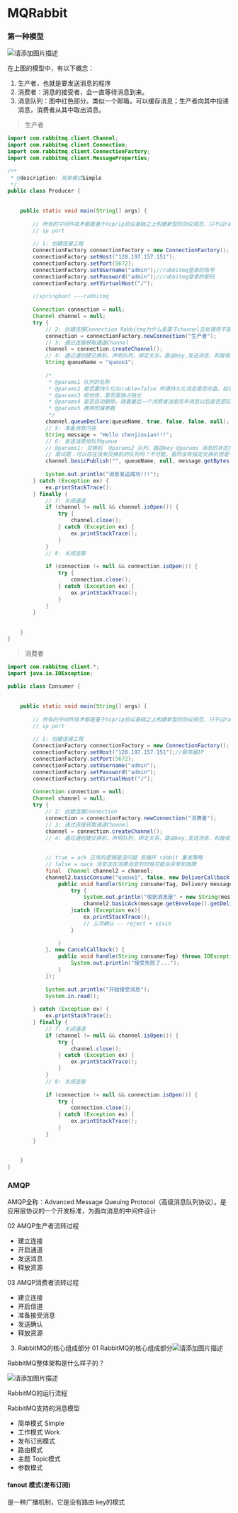 # MQRabbit

### 第一种模型

![请添加图片描述](https://img-blog.csdnimg.cn/5fa803dc8afd4f2293ebdf60faf52962.jpg)

在上图的模型中，有以下概念：

1. 生产者，也就是要发送消息的程序
2. 消费者：消息的接受者，会一直等待消息到来。
3. 消息队列：图中红色部分。类似一个邮箱，可以缓存消息；生产者向其中投递消息，消费者从其中取出消息。

> 生产者

```java
import com.rabbitmq.client.Channel;
import com.rabbitmq.client.Connection;
import com.rabbitmq.client.ConnectionFactory;
import com.rabbitmq.client.MessageProperties;
 
/**
 * @description: 简单模式Simple
 */
public class Producer {
 
 
    public static void main(String[] args) {
 
        // 所有的中间件技术都是基于tcp/ip协议基础之上构建新型的协议规范，只不过rabbitmq遵循的是amqp
        // ip port
 
        // 1: 创建连接工程
        ConnectionFactory connectionFactory = new ConnectionFactory();
        connectionFactory.setHost("128.197.157.151");
        connectionFactory.setPort(5672);
        connectionFactory.setUsername("admin");//rabbitmq登录的账号
        connectionFactory.setPassword("admin");//rabbitmq登录的密码
        connectionFactory.setVirtualHost("/");
 
        //springboot ---rabbitmq
 
        Connection connection = null;
        Channel channel = null;
        try {
            // 2: 创建连接Connection Rabbitmq为什么是基于channel去处理而不是链接? 长连接----信道channel
            connection = connectionFactory.newConnection("生产者");
            // 3: 通过连接获取通道Channel
            channel = connection.createChannel();
            // 4: 通过通创建交换机，声明队列，绑定关系，路由key,发送消息，和接收消息
            String queueName = "queue1";
 
            /*
             * @params1 队列的名称
             * @params2 是否要持久化durable=false 所谓持久化消息是否存盘，如果false 非持久化 true是持久化? 非持久化会存盘吗？ 会存盘，但是会随从重启服务会丢失。
             * @params3 排他性，是否是独占独立
             * @params4 是否自动删除，随着最后一个消费者消息完毕消息以后是否把队列自动删除
             * @params5 携带附属参数
             */
            channel.queueDeclare(queueName, true, false, false, null);
            // 5: 准备消息内容
            String message = "Hello chenjinxian!!!";
            // 6: 发送消息给队列queue
            // @params1: 交换机  @params2 队列、路由key @params 消息的状态控制  @params4 消息主题
            // 面试题：可以存在没有交换机的队列吗？不可能，虽然没有指定交换机但是一定会存在一个默认的交换机。
            channel.basicPublish("", queueName, null, message.getBytes());
 
            System.out.println("消息发送成功!!!");
        } catch (Exception ex) {
            ex.printStackTrace();
        } finally {
            // 7: 关闭通道
            if (channel != null && channel.isOpen()) {
                try {
                    channel.close();
                } catch (Exception ex) {
                    ex.printStackTrace();
                }
            }
            // 8: 关闭连接
 
            if (connection != null && connection.isOpen()) {
                try {
                    connection.close();
                } catch (Exception ex) {
                    ex.printStackTrace();
                }
            }
        }
 
 
    }
}
```

> 消费者

```java
import com.rabbitmq.client.*;
import java.io.IOException;
 
public class Consumer {
 
 
    public static void main(String[] args) {
 
        // 所有的中间件技术都是基于tcp/ip协议基础之上构建新型的协议规范，只不过rabbitmq遵循的是amqp
        // ip port
 
        // 1: 创建连接工程
        ConnectionFactory connectionFactory = new ConnectionFactory();
        connectionFactory.setHost("128.197.157.151");//服务器IP
        connectionFactory.setPort(5672);
        connectionFactory.setUsername("admin");
        connectionFactory.setPassword("admin");
        connectionFactory.setVirtualHost("/");
 
        Connection connection = null;
        Channel channel = null;
        try {
            // 2: 创建连接Connection
            connection = connectionFactory.newConnection("消费者");
            // 3: 通过连接获取通道Channel
            channel = connection.createChannel();
            // 4: 通过通创建交换机，声明队列，绑定关系，路由key,发送消息，和接收消息
 
 
            // true = ack 正常的逻辑是没问题 死循环 rabbit 重发策略
            // false = nack 消息这在消费消息的时候可能会异常和故障
            final  Channel channel2 = channel;
            channel2.basicConsume("queue1", false, new DeliverCallback() {
                public void handle(String consumerTag, Delivery message) throws IOException {
                    try {
                        System.out.println("收到消息是" + new String(message.getBody(), "UTF-8"));
                        channel2.basicAck(message.getEnvelope().getDeliveryTag(),false);
                    }catch (Exception ex){
                        ex.printStackTrace();
                        // 三次确认 -- reject + sixin
                    }
 
                }
            }, new CancelCallback() {
                public void handle(String consumerTag) throws IOException {
                    System.out.println("接受失败了...");
                }
            });
 
            System.out.println("开始接受消息");
            System.in.read();
 
        } catch (Exception ex) {
            ex.printStackTrace();
        } finally {
            // 7: 关闭通道
            if (channel != null && channel.isOpen()) {
                try {
                    channel.close();
                } catch (Exception ex) {
                    ex.printStackTrace();
                }
            }
            // 8: 关闭连接
 
            if (connection != null && connection.isOpen()) {
                try {
                    connection.close();
                } catch (Exception ex) {
                    ex.printStackTrace();
                }
            }
        }
 
 
    }
}
```

### AMQP

AMQP全称：Advanced Message Queuing Protocol（高级消息队列协议）。是应用层协议的一个开发标准，为面向消息的中间件设计

02 AMQP生产者流转过程

- 建立连接
- 开启通道
- 发送消息
- 释放资源

03 AMQP消费者流转过程

- 建立连接
- 开启信道
- 准备接受消息
- 发送确认
- 释放资源


3. RabbitMQ的核心组成部分
01 RabbitMQ的核心组成部分![请添加图片描述](https://img-blog.csdnimg.cn/f79737c748154092a773b903a78747c4.jpg?x-oss-process=image/watermark,type_ZHJvaWRzYW5zZmFsbGJhY2s,shadow_50,text_Q1NETiBA5omT55CD5ZSU5Y-744CC,size_20,color_FFFFFF,t_70,g_se,x_16)

RabbitMQ整体架构是什么样子的？

![请添加图片描述](https://img-blog.csdnimg.cn/8a1659e81409485d966a130c43c39b64.jpg?x-oss-process=image/watermark,type_ZHJvaWRzYW5zZmFsbGJhY2s,shadow_50,text_Q1NETiBA5omT55CD5ZSU5Y-744CC,size_20,color_FFFFFF,t_70,g_se,x_16)

RabbitMQ的运行流程




RabbitMQ支持的消息模型

- 简单模式 Simple
- 工作模式 Work
- 发布订阅模式
- 路由模式
- 主题 Topic模式
- 参数模式

#### fanout 模式(发布订阅)

是一种广播机制，它是没有路由 key的模式

